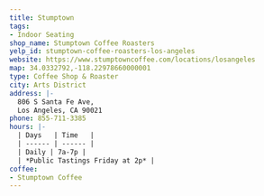 ```yaml
---
title: Stumptown
tags:
- Indoor Seating
shop_name: Stumptown Coffee Roasters
yelp_id: stumptown-coffee-roasters-los-angeles
website: https://www.stumptowncoffee.com/locations/losangeles
map: 34.0332792,-118.22978660000001
type: Coffee Shop & Roaster
city: Arts District
address: |-
  806 S Santa Fe Ave,
  Los Angeles, CA 90021
phone: 855-711-3385
hours: |-
  | Days   | Time   |
  | ------ | ------ |
  | Daily | 7a-7p |
  | *Public Tastings Friday at 2p* |
coffee:
- Stumptown Coffee
---
```


